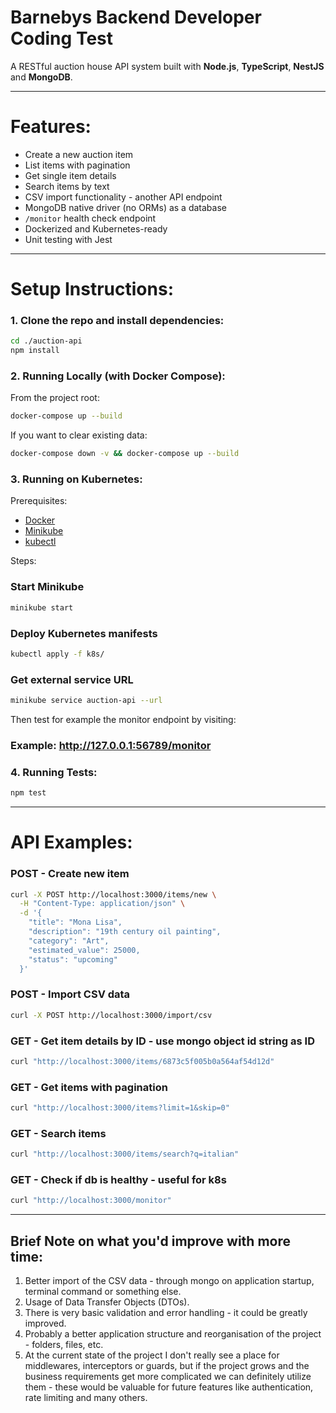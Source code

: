 # Barnebys Backend Developer Coding Test

A RESTful auction house API system built with **Node.js**, **TypeScript**, **NestJS** and **MongoDB**.

---

# Features:

- Create a new auction item
- List items with pagination
- Get single item details
- Search items by text
- CSV import functionality - another API endpoint
- MongoDB native driver (no ORMs) as a database
- `/monitor` health check endpoint
- Dockerized and Kubernetes-ready
- Unit testing with Jest

---

# Setup Instructions:

### 1. Clone the repo and install dependencies:

```bash
cd ./auction-api
npm install
```

### 2. Running Locally (with Docker Compose):

From the project root:
```bash
docker-compose up --build
```

If you want to clear existing data:
```bash
docker-compose down -v && docker-compose up --build
```

### 3. Running on Kubernetes:

Prerequisites:
- [Docker](https://www.docker.com/)
- [Minikube](https://minikube.sigs.k8s.io/docs/)
- [kubectl](https://kubernetes.io/docs/tasks/tools/)

Steps:

### Start Minikube
```bash
minikube start
```

### Deploy Kubernetes manifests
```bash
kubectl apply -f k8s/
```

### Get external service URL
```bash
minikube service auction-api --url
```

Then test for example the monitor endpoint by visiting:
### Example: http://127.0.0.1:56789/monitor

### 4. Running Tests:

```bash
npm test
```

---

# API Examples:

### POST - Create new item
```bash
curl -X POST http://localhost:3000/items/new \
  -H "Content-Type: application/json" \
  -d '{
    "title": "Mona Lisa",
    "description": "19th century oil painting",
    "category": "Art",
    "estimated_value": 25000,
    "status": "upcoming"
  }'
```

### POST - Import CSV data
```bash
curl -X POST http://localhost:3000/import/csv
```

### GET - Get item details by ID - use mongo object id string as ID
```bash
curl "http://localhost:3000/items/6873c5f005b0a564af54d12d"
```

### GET - Get items with pagination
```bash
curl "http://localhost:3000/items?limit=1&skip=0"
```

### GET - Search items
```bash
curl "http://localhost:3000/items/search?q=italian"
```

### GET - Check if db is healthy - useful for k8s
```bash
curl "http://localhost:3000/monitor"
```

---

## Brief Note on what you'd improve with more time:

1. Better import of the CSV data - through mongo on application startup, terminal command or something else.
2. Usage of Data Transfer Objects (DTOs).
3. There is very basic validation and error handling - it could be greatly improved.
4. Probably a better application structure and reorganisation of the project - folders, files, etc.
5. At the current state of the project I don't really see a place for middlewares, interceptors or guards, but if the project grows and the business requirements get more complicated we can definitely utilize them - these would be valuable for future features like authentication, rate limiting and many others.
